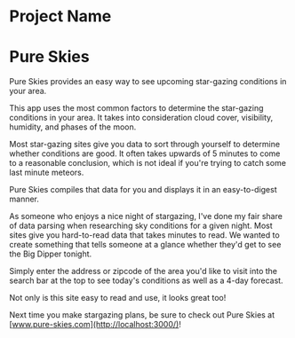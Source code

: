 # Project Name #

<!--
> This material was originally posted [here](http://www.quora.com/What-is-Amazons-approach-to-product-development-and-product-management). It is reproduced here for posterities sake.

There is an approach called "working backwards" that is widely used at Amazon. They work backwards from the customer, rather than starting with an idea for a product and trying to bolt customers onto it. While working backwards can be applied to any specific product decision, using this approach is especially important when developing new products or features.

For new initiatives a product manager typically starts by writing an internal press release announcing the finished product. The target audience for the press release is the new/updated product's customers, which can be retail customers or internal users of a tool or technology. Internal press releases are centered around the customer problem, how current solutions (internal or external) fail, and how the new product will blow away existing solutions.

If the benefits listed don't sound very interesting or exciting to customers, then perhaps they're not (and shouldn't be built). Instead, the product manager should keep iterating on the press release until they've come up with benefits that actually sound like benefits. Iterating on a press release is a lot less expensive than iterating on the product itself (and quicker!).

If the press release is more than a page and a half, it is probably too long. Keep it simple. 3-4 sentences for most paragraphs. Cut out the fat. Don't make it into a spec. You can accompany the press release with a FAQ that answers all of the other business or execution questions so the press release can stay focused on what the customer gets. My rule of thumb is that if the press release is hard to write, then the product is probably going to suck. Keep working at it until the outline for each paragraph flows.

Oh, and I also like to write press-releases in what I call "Oprah-speak" for mainstream consumer products. Imagine you're sitting on Oprah's couch and have just explained the product to her, and then you listen as she explains it to her audience. That's "Oprah-speak", not "Geek-speak".

Once the project moves into development, the press release can be used as a touchstone; a guiding light. The product team can ask themselves, "Are we building what is in the press release?" If they find they're spending time building things that aren't in the press release (overbuilding), they need to ask themselves why. This keeps product development focused on achieving the customer benefits and not building extraneous stuff that takes longer to build, takes resources to maintain, and doesn't provide real customer benefit (at least not enough to warrant inclusion in the press release).
 -->

<!-- ## Heading ##
  > Name the product in a way the reader (i.e. your target customers) will understand. -->
# Pure Skies #

<!-- ## Sub-Heading ##
  > Describe who the market for the product is and what benefit they get. One sentence only underneath the title. -->
Pure Skies provides an easy way to see upcoming star-gazing conditions in your area.

<!-- ## Summary ##
  > Give a summary of the product and the benefit. Assume the reader will not read anything else so make this paragraph good. -->
This app uses the most common factors to determine the star-gazing conditions in your area. It takes into consideration cloud cover, visibility, humidity, and phases of the moon.

<!-- ## Problem ##
  > Describe the problem your product solves. -->
Most star-gazing sites give you data to sort through yourself to determine whether conditions are good. It often takes upwards of 5 minutes to come to a reasonable conclusion, which is not ideal if you're trying to catch some last minute meteors.

<!-- ## Solution ##
  > Describe how your product elegantly solves the problem. -->
Pure Skies compiles that data for you and displays it in an easy-to-digest manner.

<!-- ## Quote from You ##
  > A quote from a spokesperson in your company. -->
As someone who enjoys a nice night of stargazing, I've done my fair share of data parsing when researching sky conditions for a given night. Most sites give you hard-to-read data that takes minutes to read. We wanted to create something that tells someone at a glance whether they'd get to see the Big Dipper tonight.

<!-- ## How to Get Started ##
  > Describe how easy it is to get started. -->
Simply enter the address or zipcode of the area you'd like to visit into the search bar at the top to see today's conditions as well as a 4-day forecast.

<!-- ## Customer Quote ##
  > Provide a quote from a hypothetical customer that describes how they experienced the benefit. -->
Not only is this site easy to read and use, it looks great too!

<!-- ## Closing and Call to Action ##
  > Wrap it up and give pointers where the reader should go next. -->
Next time you make stargazing plans, be sure to check out Pure Skies at [www.pure-skies.com](http://localhost:3000/)!